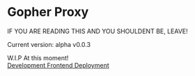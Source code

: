 # Gopher Proxy
IF YOU ARE READING THIS AND YOU SHOULDENT BE, LEAVE!

Current version: alpha v0.0.3

W.I.P At this moment!  
[Development Frontend Deployment](https://gopher-pi.vercel.app/)
